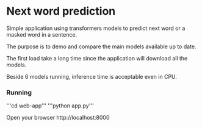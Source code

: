 # Next word prediction
Simple application using transformers models to predict next word or a masked word in a sentence.

The purpose is to demo and compare the main models available up to date.

The first load take a long time since the application will download all the models.

Beside 6 models running, inference time is acceptable even in CPU.

### Running 
'''cd web-app'''
'''python app.py'''

Open your browser http://localhost:8000
